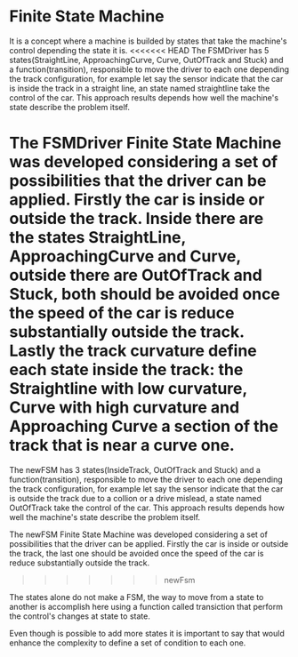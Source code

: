 Finite State Machine
====================

It is a concept where a machine is builded by states that take the machine's control depending the state it is.
<<<<<<< HEAD
The FSMDriver has 5 states(StraightLine, ApproachingCurve, Curve, OutOfTrack and Stuck) and a function(transition), 
responsible to move the driver to each one depending the track configuration, for example let say the sensor indicate 
that the car is inside the track in a straight line, an state named straightline take the control of the car. 
This approach results depends how well the machine's state describe the problem itself.

The FSMDriver Finite State Machine was developed considering a set of possibilities that the driver can be applied. 
Firstly the car is inside or outside the track. Inside there are the states StraightLine, ApproachingCurve and Curve, 
outside there are OutOfTrack and Stuck, both should be avoided once the speed of the car is reduce substantially outside 
the track. Lastly the track curvature define each state inside the track: the Straightline with low curvature, Curve
with high curvature and Approaching Curve a section of the track that is near a curve one.
=======
The newFSM has 3 states(InsideTrack, OutOfTrack and Stuck) and a function(transition), responsible to move the driver
to each one depending the track configuration, for example let say the sensor indicate that the car is outside the 
track due to a collion or a drive mislead, a state named OutOfTrack take the control of the car. This approach results 
depends how well the machine's state describe the problem itself.

The newFSM Finite State Machine was developed considering a set of possibilities that the driver can be applied. 
Firstly the car is inside or outside the track, the last one should be avoided once the speed of the car is reduce 
substantially outside the track.
>>>>>>> newFsm

The states alone do not make a FSM, the way to move from a state to another is accomplish here using a function called
transiction that perform the control's changes at state to state. 

Even though is possible to add more states it is important to say that would enhance the complexity to define a set of 
condition to each one.

